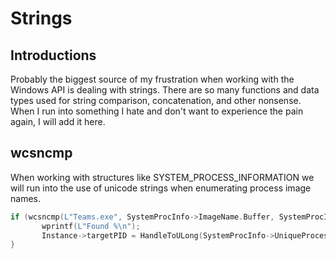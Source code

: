 # Strings

## Introductions

Probably the biggest source of my frustration when working with the Windows API is dealing with strings. There are so many functions and data types used for string comparison, concatenation, and other nonsense. When I run into something I hate and don't want to experience the pain again, I will add it here.



## wcsncmp

When working with structures like SYSTEM\_PROCESS\_INFORMATION we will run into the use of unicode strings when enumerating process image names.

```c
if (wcsncmp(L"Teams.exe", SystemProcInfo->ImageName.Buffer, SystemProcInfo->ImageName.Length / sizeof(WCHAR)) == 0) {
       wprintf(L"Found %\n");
       Instance->targetPID = HandleToULong(SystemProcInfo->UniqueProcessId);
}
```
